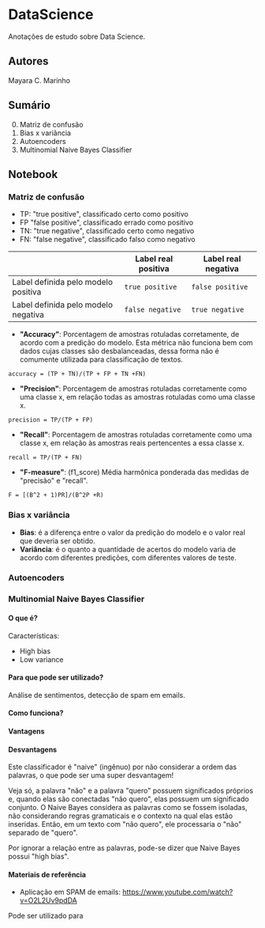 # DataScience
Anotações de estudo sobre Data Science.

## Autores
Mayara C. Marinho

## Sumário
0) Matriz de confusão
0) Bias x variância
1) Autoencoders
2) Multinomial Naive Bayes Classifier

## Notebook

### Matriz de confusão
- TP: "true positive", classificado certo como positivo
- FP "false positive", classificado errado como positivo
- TN: "true negative", classificado certo como negativo
- FN: "false negative", classificado falso como negativo

|                                     | Label real positiva | Label real negativa  | 
| ----------------------------------- | ------------------- | -------------------- |
| Label definida pelo modelo positiva | `true positive`     | `false positive`     |
| Label definida pelo modelo negativa | `false negative`    | `true negative`      |



- **"Accuracy"**: Porcentagem de amostras rotuladas corretamente, de acordo com a predição do modelo. Esta métrica não funciona bem com dados cujas classes são desbalanceadas, dessa forma não é comumente utilizada para classificação de textos.
```
accuracy = (TP + TN)/(TP + FP + TN +FN)
```
- **"Precision"**: Porcentagem de amostras rotuladas corretamente como uma classe x, em relação todas as amostras rotuladas como uma classe x.
```
precision = TP/(TP + FP)
```

- **"Recall"**: Porcentagem de amostras rotuladas corretamente como uma classe x, em relação às amostras reais pertencentes a essa classe x.
```
recall = TP/(TP + FN)
```

- **"F-measure"**: (f1_score) Média harmônica ponderada das medidas de "precisão" e "recall".
```
F = [(B^2 + 1)PR]/(B^2P +R)
```

### Bias x variância
- **Bias**: é a diferença entre o valor da predição do modelo e o valor real que deveria ser obtido.
- **Variância**: é o quanto a quantidade de acertos do modelo varia de acordo com diferentes predições, com diferentes valores de teste.

### Autoencoders

### Multinomial Naive Bayes Classifier
#### O que é?

Características:
- High bias
- Low variance

#### Para que pode ser utilizado?
Análise de sentimentos, detecção de spam em emails.
#### Como funciona?
#### Vantagens

#### Desvantagens
Este classificador é "naive" (ingênuo) por não considerar a ordem das palavras, o que pode ser uma super desvantagem!

Veja só, a palavra "não" e a palavra "quero" possuem significados próprios e, quando elas são conectadas "não quero", elas possuem um significado conjunto. O Naive Bayes considera as palavras como se fossem isoladas, não considerando regras gramaticais e o contexto na qual elas estão inseridas. Então, em um texto com "não quero", ele processaria o "não" separado de "quero".

Por ignorar a relação entre as palavras, pode-se dizer que Naive Bayes possui "high bias".

#### Materiais de referência
- Aplicação em SPAM de emails: https://www.youtube.com/watch?v=O2L2Uv9pdDA

Pode ser utilizado para 



